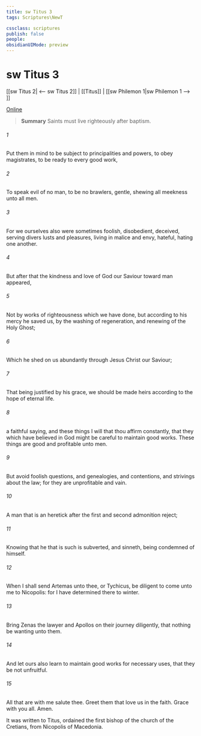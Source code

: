```yaml
---
title: sw Titus 3
tags: Scriptures\NewT

cssclass: scriptures
publish: false
people:
obsidianUIMode: preview
---
```


# sw Titus 3
[[sw Titus 2| <-- sw Titus 2]] | [[Titus]] | [[sw Philemon 1|sw Philemon 1 --> ]]

[Online](https://churchofjesuschrist.org/study/scriptures/nt/titus/3?lang=eng)

> __Summary__
Saints must live righteously after baptism.

###### 1 
Put them in mind to be subject to principalities and powers, to obey magistrates, to be ready to every good work,

###### 2 
To speak evil of no man, to be no brawlers,  gentle, shewing all meekness unto all men.

###### 3 
For we ourselves also were sometimes foolish, disobedient, deceived, serving divers lusts and pleasures, living in malice and envy, hateful,  hating one another.

###### 4 
But after that the kindness and love of God our Saviour toward man appeared,

###### 5 
Not by works of righteousness which we have done, but according to his mercy he saved us, by the washing of regeneration, and renewing of the Holy Ghost;

###### 6 
Which he shed on us abundantly through Jesus Christ our Saviour;

###### 7 
That being justified by his grace, we should be made heirs according to the hope of eternal life.

###### 8 
 a faithful saying, and these things I will that thou affirm constantly, that they which have believed in God might be careful to maintain good works. These things are good and profitable unto men.

###### 9 
But avoid foolish questions, and genealogies, and contentions, and strivings about the law; for they are unprofitable and vain.

###### 10 
A man that is an heretick after the first and second admonition reject;

###### 11 
Knowing that he that is such is subverted, and sinneth, being condemned of himself.

###### 12 
When I shall send Artemas unto thee, or Tychicus, be diligent to come unto me to Nicopolis: for I have determined there to winter.

###### 13 
Bring Zenas the lawyer and Apollos on their journey diligently, that nothing be wanting unto them.

###### 14 
And let ours also learn to maintain good works for necessary uses, that they be not unfruitful.

###### 15 
All that are with me salute thee. Greet them that love us in the faith. Grace  with you all. Amen.

It was written to Titus, ordained the first bishop of the church of the Cretians, from Nicopolis of Macedonia.

